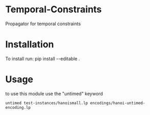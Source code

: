 # Temporal-Constraints
Propagator for temporal constraints

# Installation

To install run:
pip install --editable .

# Usage
to use this module use the "untimed" keyword

```
untimed test-instances/hanoismall.lp encodings/hanoi-untimed-encoding.lp
```